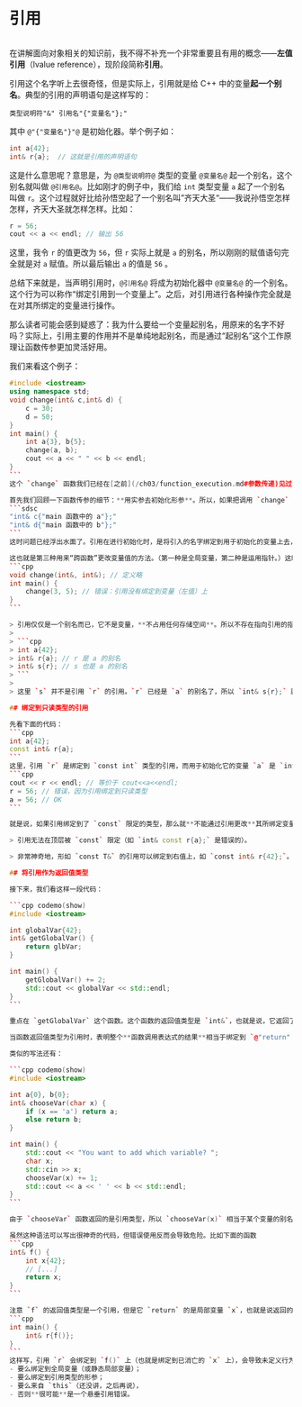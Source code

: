 # 引用

<h6 id="idx_左值引用"></h6>
<h6 id="idx_引用"></h6>

在讲解面向对象相关的知识前，我不得不补充一个非常重要且有用的概念——**左值引用**（lvalue reference），现阶段简称**引用**。

引用这个名字听上去很奇怪，但是实际上，引用就是给 C++ 中的变量**起一个别名**。典型的引用的声明语句是这样写的：

```sdsc
类型说明符"&" 引用名"{"变量名"};"
```

其中 `@"{"变量名"}"@` 是初始化器。举个例子如：

```cpp
int a{42};
int& r{a};  // 这就是引用的声明语句
```

这是什么意思呢？意思是，为 `@类型说明符@` 类型的变量 `@变量名@` 起一个别名，这个别名就叫做 `@引用名@`。比如刚才的例子中，我们给 `int` 类型变量 `a` 起了一个别名叫做 `r`。这个过程就好比给孙悟空起了一个别名叫”齐天大圣“——我说孙悟空怎样怎样，齐天大圣就怎样怎样。比如：
```cpp
r = 56;
cout << a << endl; // 输出 56
```
这里，我令 `r` 的值更改为 `56`，但 `r` 实际上就是 `a` 的别名，所以刚刚的赋值语句完全就是对 `a` 赋值。所以最后输出 `a` 的值是 `56` 。

总结下来就是，当声明引用时，`@引用名@` 将成为初始化器中 `@变量名@` 的一个别名。这个行为可以称作“绑定引用到一个变量上”。之后，对引用进行各种操作完全就是在对其所绑定的变量进行操作。

那么读者可能会感到疑惑了：我为什么要给一个变量起别名，用原来的名字不好吗？实际上，引用主要的作用并不是单纯地起别名，而是通过“起别名”这个工作原理让函数传参更加灵活好用。

我们来看这个例子：
````cpp codemo(show)
#include <iostream>
using namespace std;
void change(int& c,int& d) {
    c = 30;
    d = 50;
}
int main() {
    int a{3}, b{5};
    change(a, b);
    cout << a << " " << b << endl;
}
```
这个 `change` 函数我们已经在[之前](/ch03/function_execution.md#参数传递)见过了，但这次的不同是参数类型变成了引用。当你编译运行之后你就能发现结果不一样了：`change` 函数确实改变了 `main` 函数中 `a` 和 `b` 的值。这是为什么呢？

首先我们回顾一下函数传参的细节：**用实参去初始化形参**。所以，如果把调用 `change` 这个传参过程具体写出来的话就是：
```sdsc
"int& c{"main 函数中的 a"};"
"int& d{"main 函数中的 b"};"
```
这时问题已经浮出水面了。引用在进行初始化时，是将引入的名字绑定到用于初始化的变量上去，使得这个变量拥有一个别名。所以，这里是让 `main` 函数中的 `a` 拥有了一个别名 `c`，`main` 函数中的 `b` 拥有了一个别名 `d`。而 `c` 和 `d` 这两个名字的作用域是 `change` 函数，所以我们可以通过在 `change` 函数中更改别名 `c` 和 `d` 的值来更改 `main` 函数中 `a` 和 `b` 的值。

这也就是第三种用来“跨函数”更改变量值的方法。（第一种是全局变量，第二种是运用指针。）这时，如果你在 `change` 函数调用语句中传入的实参不是一个左值的话，会导致编译错误：
```cpp
void change(int&, int&); // 定义略
int main() {
    change(3, 5); // 错误：引用没有绑定到变量（左值）上
}
```

> 引用仅仅是一个别名而已，它不是变量，**不占用任何存储空间**。所以不存在指向引用的指针，不存在引用构成的数组，不存在引用的引用。
>
> ```cpp
> int a{42};
> int& r{a}; // r 是 a 的别名
> int& s{r}; // s 也是 a 的别名
> ```
>
> 这里 `s` 并不是引用 `r` 的引用。`r` 已经是 `a` 的别名了，所以 `int& s{r};` 就等价于 `int& s{a};`。所以 `s` 不过是 `a` 的另外一个别名罢了。

## 绑定到只读类型的引用

先看下面的代码：
```cpp
int a{42};
const int& r{a};
```
这里，引用 `r` 是绑定到 `const int` 类型的引用，而用于初始化它的变量 `a` 是 `int` 类型的。这种写法是被允许的，它的效果是这样的：
```cpp
cout << r << endl; // 等价于 cout<<a<<endl;
r = 56; // 错误，因为引用绑定到只读类型
a = 56; // OK
```

就是说，如果引用绑定到了 `const` 限定的类型，那么就**不能通过引用更改**其所绑定变量的值。但是直接更改原来变量的值仍然是被允许的。这一通操作看上去会显得很迷惑——但是形如 `const T&` 的声明在将来会非常常见。这里暂且先不讨论其意义，留到后面再作具体解释。

> 引用无法在顶层被 `const` 限定（如 `int& const r{a};` 是错误的）。

> 非常神奇地，形如 `const T&` 的引用可以绑定到右值上，如 `const int& r{42};`。

## 将引用作为返回值类型

接下来，我们看这样一段代码：

```cpp codemo(show)
#include <iostream>

int globalVar{42};
int& getGlobalVar() {
    return glbVar;
}

int main() {
    getGlobalVar() += 2;
    std::cout << globalVar << std::endl;
}
```

重点在 `getGlobalVar` 这个函数。这个函数的返回值类型是 `int&`，也就是说，它返回了一个别名……？这是什么意思呢？

当函数返回值类型为引用时，表明整个**函数调用表达式的结果**相当于绑定到 `@"return" 表达式";"@` 中的 `@表达式@` 的引用。比如在这里，`getGlobalVar()` 这个表达式就相当于绑定到变量 `glbVar` 的引用；因为函数中的 return 语句返回了它。正因如此，`getGlobalVar()` 就是 `globalVar` 的一个别名，因此它可以被赋值或修改（即这里的 `+= 2`）。这段代码的输出是 `44`。

类似的写法还有：

```cpp codemo(show)
#include <iostream>

int a{0}, b{0};
int& chooseVar(char x) {
    if (x == 'a') return a;
    else return b;
}

int main() {
    std::cout << "You want to add which variable? ";
    char x;
    std::cin >> x;
    chooseVar(x) += 1;
    std::cout << a << ' ' << b << std::endl;
}
```

由于 `chooseVar` 函数返回的是引用类型，所以 `chooseVar(x)` 相当于某个变量的别名。因此它可以被修改或者赋值，例如这里的 `chooseVar(x) += 1`这个函数根据传入的实参，决定将整个调用表达式绑定到全局变量 `a` 还是 `b`。因此总结下来，这段代码可以根据输入来选择对 `a` 自增还是对 `b` 自增。

虽然这种语法可以写出很神奇的代码，但错误使用反而会导致危险。比如下面的函数
```cpp
int& f() {
    int x{42};
    // [...]
    return x;
}
```

注意 `f` 的返回值类型是一个引用，但是它 `return` 的是局部变量 `x`，也就是说返回的那个引用实际上是绑定到了局部变量 `x` 上去。而 `x` 这个局部变量在函数返回之后就消亡了，也就是说 `f` 的返回值绑定到了一个已经不存在的变量上！进一步地，如果
```cpp
int main() {
    int& r{f()};
}
```
这样写，引用 `r` 会绑定到 `f()` 上（也就是绑定到已消亡的 `x` 上），会导致未定义行为。像 `r` 这种绑定到已消亡变量的引用称为**悬垂引用**（Dangling reference），是最常见的错误之一。它本质上和[悬垂指针](/ch04/list/safety#悬垂指针)的错误是类似的，但更难发现和调试。我在这里给出一个建议：在返回引用时，检查这个引用：
- 要么绑定到全局变量（或静态局部变量）；
- 要么绑定到引用类型的形参；
- 要么来自 `this`（还没讲，之后再说），
- 否则**很可能**是一个悬垂引用错误。
